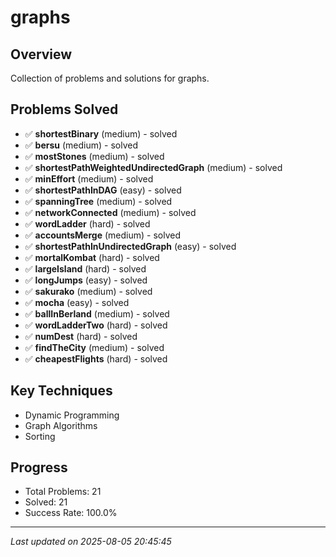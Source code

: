 # graphs

## Overview
Collection of problems and solutions for graphs.

## Problems Solved
- ✅ **shortestBinary** (medium) - solved
- ✅ **bersu** (medium) - solved
- ✅ **mostStones** (medium) - solved
- ✅ **shortestPathWeightedUndirectedGraph** (medium) - solved
- ✅ **minEffort** (medium) - solved
- ✅ **shortestPathInDAG** (easy) - solved
- ✅ **spanningTree** (medium) - solved
- ✅ **networkConnected** (medium) - solved
- ✅ **wordLadder** (hard) - solved
- ✅ **accountsMerge** (medium) - solved
- ✅ **shortestPathInUndirectedGraph** (easy) - solved
- ✅ **mortalKombat** (hard) - solved
- ✅ **largeIsland** (hard) - solved
- ✅ **longJumps** (easy) - solved
- ✅ **sakurako** (medium) - solved
- ✅ **mocha** (easy) - solved
- ✅ **ballInBerland** (medium) - solved
- ✅ **wordLadderTwo** (hard) - solved
- ✅ **numDest** (hard) - solved
- ✅ **findTheCity** (medium) - solved
- ✅ **cheapestFlights** (hard) - solved

## Key Techniques
- Dynamic Programming
- Graph Algorithms
- Sorting

## Progress
- Total Problems: 21
- Solved: 21
- Success Rate: 100.0%

---
*Last updated on 2025-08-05 20:45:45*
